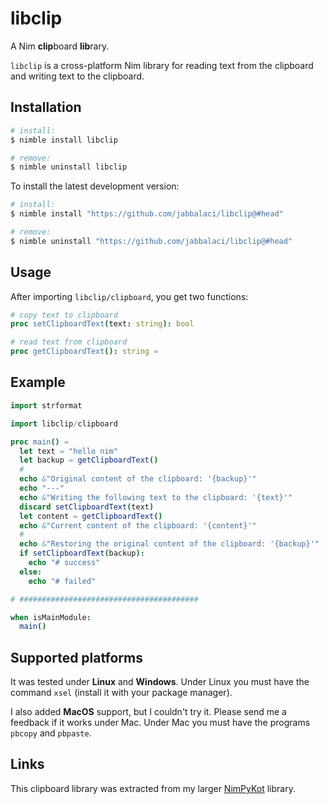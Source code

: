# libclip

A Nim **clip**board **lib**rary.

`libclip` is a cross-platform Nim library for reading text from the clipboard and writing text to the clipboard.

## Installation

```bash
# install:
$ nimble install libclip

# remove:
$ nimble uninstall libclip
```

To install the latest development version:

```bash
# install:
$ nimble install "https://github.com/jabbalaci/libclip@#head"

# remove:
$ nimble uninstall "https://github.com/jabbalaci/libclip@#head"
```

## Usage

After importing `libclip/clipboard`, you get two
functions:

```nim
# copy text to clipboard
proc setClipboardText(text: string): bool

# read text from clipboard
proc getClipboardText(): string =
```

## Example

```nim
import strformat

import libclip/clipboard

proc main() =
  let text = "hello nim"
  let backup = getClipboardText()
  #
  echo &"Original content of the clipboard: '{backup}'"
  echo "---"
  echo &"Writing the following text to the clipboard: '{text}'"
  discard setClipboardText(text)
  let content = getClipboardText()
  echo &"Current content of the clipboard: '{content}'"
  #
  echo &"Restoring the original content of the clipboard: '{backup}'"
  if setClipboardText(backup):
    echo "# success"
  else:
    echo "# failed"

# ########################################

when isMainModule:
  main()
```

## Supported platforms

It was tested under **Linux** and **Windows**. Under Linux
you must have the command `xsel` (install it with your
package manager).

I also added **MacOS** support, but I couldn't try it.
Please send me a feedback if it works under Mac.
Under Mac you must have the programs `pbcopy` and
`pbpaste`.

## Links

This clipboard library was extracted from my larger
[NimPyKot](https://github.com/jabbalaci/nimpykot) library.
